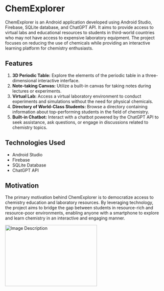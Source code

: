 # ChemExplorer

ChemExplorer is an Android application developed using Android Studio, Firebase, SQLite database, and ChatGPT API. It aims to provide access to virtual labs and educational resources to students in third-world countries who may not have access to expensive laboratory equipment. The project focuses on reducing the use of chemicals while providing an interactive learning platform for chemistry enthusiasts.

## Features

1. **3D Periodic Table:** Explore the elements of the periodic table in a three-dimensional interactive interface.
2. **Note-taking Canvas:** Utilize a built-in canvas for taking notes during lectures or experiments.
3. **Virtual Lab:** Access a virtual laboratory environment to conduct experiments and simulations without the need for physical chemicals.
4. **Directory of World-Class Students:** Browse a directory containing information about top-performing students in the field of chemistry.
5. **Built-in Chatbot:** Interact with a chatbot powered by the ChatGPT API to seek assistance, ask questions, or engage in discussions related to chemistry topics.

## Technologies Used

- Android Studio
- Firebase
- SQLite Database
- ChatGPT API

## Motivation

The primary motivation behind ChemExplorer is to democratize access to chemistry education and laboratory resources. By leveraging technology, the project aims to bridge the gap between students in resource-rich and resource-poor environments, enabling anyone with a smartphone to explore and learn chemistry in an interactive and engaging manner.

<img src="" alt="Image Description" width="300" height="200">


